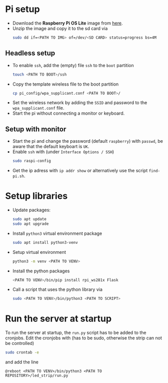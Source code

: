 # Pi setup

- Download the **Raspberry Pi OS Lite** image from [here](https://www.raspberrypi.org/software/operating-systems/).
- Unzip the image and copy it to the sd card via
  ```bash
  sudo dd if=<PATH TO IMG> of=/dev/<SD CARD> status=progress bs=4M
  ```
## Headless setup
- To enable `ssh`, add the (empty) file `ssh` to the `boot` partition
  ```bash
  touch <PATH TO BOOT>/ssh
  ```
- Copy the template wireless file to the boot partition
  ```bash
  cp pi_config/wpa_supplicant.conf <PATH TO BOOT>/
  ```
- Set the wireless network by adding the `SSID` and password to the `wpa_supplicant.conf` file.
- Start the pi without connecting a monitor or keyboard.

## Setup with monitor
- Start the pi and change the password (default `raspberry`) with `passwd`, be aware that the default keyboart is `UK`.
- Enable `ssh` with (under `Interface Options / SSH`)
  ```bash
  sudo raspi-config
  ```
- Get the ip adress with `ip addr show` or alternatively use the script `find-pi.sh`.


# Setup libraries
- Update packages:
  ```bash
  sudo apt update
  sudo apt upgrade
  ```
- Install `python3` virtual environment package
  ```bash
  sudo apt install python3-venv
  ```
- Setup virtual environment
  ```bash
  python3 -m venv <PATH TO VENV>
  ```
- Install the python packages
  ```bash
  <PATH TO VENV>/bin/pip install rpi_ws281x Flask
  ```
- Call a script that uses the python library via
  ```bash
  sudo <PATH TO VENV>/bin/python3 <PATH TO SCRIPT>
  ```

# Run the server at startup
To run the server at startup, the `run.py` script has to be added to the cronjobs.
Edit the cronjobs with (has to be sudo, otherwise the strip can not be controlled)
```bash
sudo crontab -e
```
and add the line
```
@reboot <PATH TO VENV>/bin/python3 <PATH TO REPOSITORY>/led_strip/run.py
```
